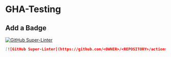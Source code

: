 # GHA-Testing


## Add a Badge
[![GitHub Super-Linter](https://github.com/devopsjourney1/GHA-Testing/actions/workflows/linter.yaml/badge.svg)](https://github.com/marketplace/actions/super-linter)

```markdown
[![GitHub Super-Linter](https://github.com/<OWNER>/<REPOSITORY>/actions/workflows/<WORKFLOW_FILE_NAME>/badge.svg)](https://github.com/marketplace/actions/super-linter)

```